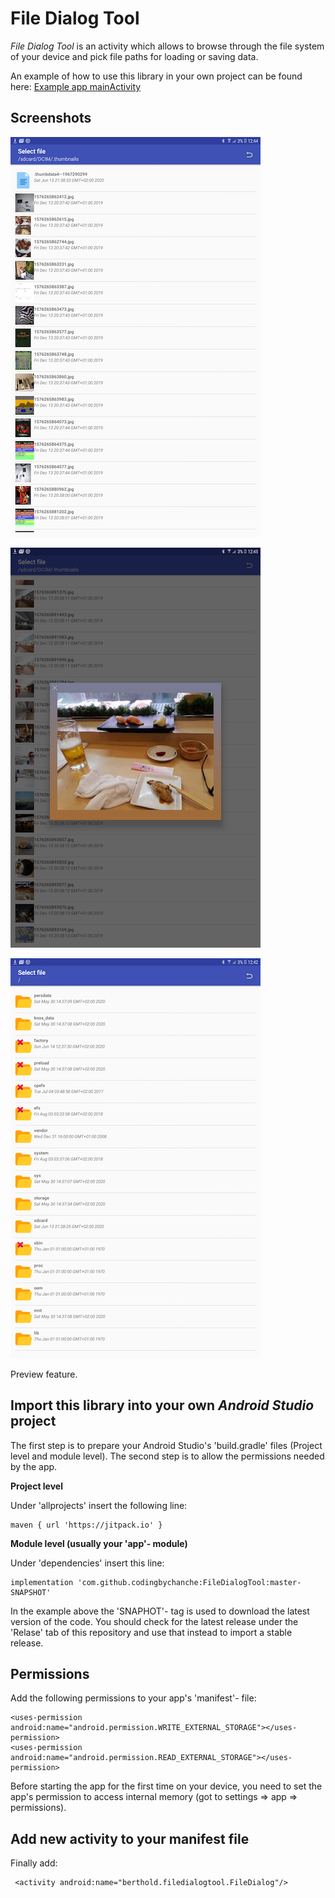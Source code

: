 File Dialog Tool
================
<i>File Dialog Tool</i> is an activity which allows to browse through the file system of your
device and pick file paths for loading or saving data.

An example of how to use this library in your own project can be found here: [Example app mainActivity](app/src/main/java/berthold/filedialog)

Screenshots 
-----------

![](2.png)


![](3.png)


![](1.png)

Preview feature.

Import this library into your own <i>Android Studio</i> project
---------------------------------------------------------------
The first step is to prepare your Android Studio's 'build.gradle' files (Project level and module level). The second step is to allow the permissions needed by the app.

<b>Project level</b>

Under 'allprojects' insert the following line:

    maven { url 'https://jitpack.io' }
    
   
<b>Module level (usually your 'app'- module)</b>

Under 'dependencies' insert this line:

    implementation 'com.github.codingbychanche:FileDialogTool:master-SNAPSHOT'
    
In the example above the 'SNAPHOT'- tag is used to download the latest version of the code. You should
check for the latest release under the 'Relase' tab of this repository and use that instead to 
import a stable release.

Permissions
-----------
Add the following permissions to your app's 'manifest'- file:

    <uses-permission android:name="android.permission.WRITE_EXTERNAL_STORAGE"></uses-permission>
    <uses-permission android:name="android.permission.READ_EXTERNAL_STORAGE"></uses-permission>

Before starting the app for the first time on your device, you need to set the app's permission to access
internal memory (got to settings => app => permissions).

Add new activity to your manifest file
--------------------------------------
Finally add:

     <activity android:name="berthold.filedialogtool.FileDialog"/>



